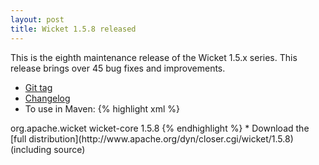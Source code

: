 ```yaml
---
layout: post
title: Wicket 1.5.8 released
---
```


This is the eighth maintenance release of the Wicket 1.5.x series. This release brings over 45 bug fixes and improvements.

* [Git tag](https://git-wip-us.apache.org/repos/asf/wicket/repo?p=wicket.git;a=shortlog;h=refs/tags/release/wicket.1.5.8)
* [Changelog](https://issues.apache.org/jira/secure/ReleaseNote.jspa?projectId=12310561&version=12321662)
* To use in Maven:
{% highlight xml %}
<dependency>
    <groupId>org.apache.wicket</groupId>
    <artifactId>wicket-core</artifactId>
    <version>1.5.8</version>
</dependency>
{% endhighlight %}
* Download the [full distribution](http://www.apache.org/dyn/closer.cgi/wicket/1.5.8) (including source)
